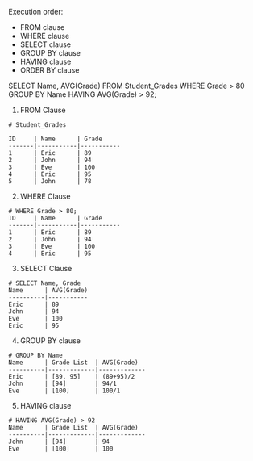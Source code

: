 Execution order:

* FROM clause
* WHERE clause
* SELECT clause
* GROUP BY clause
* HAVING clause
* ORDER BY clause


SELECT Name, AVG(Grade)
FROM Student_Grades
WHERE Grade > 80
GROUP BY Name
HAVING AVG(Grade) > 92;

1. FROM Clause

```
# Student_Grades

ID     | Name      | Grade
-------|-----------|-----------
1      | Eric      | 89
2      | John      | 94
3      | Eve       | 100
4      | Eric      | 95
5      | John      | 78
```

2. WHERE Clause

```
# WHERE Grade > 80;
ID     | Name      | Grade
-------|-----------|-----------
1      | Eric      | 89
2      | John      | 94
3      | Eve       | 100
4      | Eric      | 95
```

3. SELECT Clause

```
# SELECT Name, Grade
Name      | AVG(Grade)
----------|-----------
Eric      | 89
John      | 94
Eve       | 100
Eric      | 95
```

4. GROUP BY clause

```
# GROUP BY Name
Name      | Grade List  | AVG(Grade)
----------|-------------|-------------
Eric      | [89, 95]    | (89+95)/2
John      | [94]        | 94/1
Eve       | [100]       | 100/1
```

5. HAVING clause

```
# HAVING AVG(Grade) > 92
Name      | Grade List  | AVG(Grade)
----------|-------------|-------------
John      | [94]        | 94
Eve       | [100]       | 100
```


